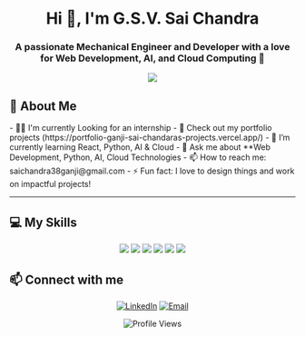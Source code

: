 <h1 align="center">Hi 👋, I'm G.S.V. Sai Chandra</h1>
<h3 align="center">A passionate Mechanical Engineer and Developer with a love for Web Development, AI, and Cloud Computing 🚀</h3>
<p align="center">
  <img src="https://readme-typing-svg.demolab.com/?lines=Mechanical+Engineer;MERN-stack Web+Developer;Python+Programmer;Always+Learning;Web+Designer;Web+Developer;Open+to+Collaborate+%F0%9F%8C%9A&center=true&width=500&height=50">
</p>



<h2>🚀 About Me</h2>
- 👨‍💻 I'm currently Looking for an internship
- 📝 Check out my portfolio projects (https://portfolio-ganji-sai-chandaras-projects.vercel.app/)  
- 🌱 I’m currently learning React, Python, AI & Cloud
- 💬 Ask me about **Web Development, Python, AI, Cloud Technologies 
- 📫 How to reach me: saichandra38ganji@gmail.com
- ⚡ Fun fact: I love to design things and work on impactful projects!

---

<h2>💻 My Skills</h2>

<p align="center">
  <img src="https://img.shields.io/badge/HTML5-%23E34F26.svg?style=for-the-badge&logo=html5&logoColor=white" />
  <img src="https://img.shields.io/badge/CSS3-%231572B6.svg?style=for-the-badge&logo=css3&logoColor=white" />
  <img src="https://img.shields.io/badge/Python-%233776AB.svg?style=for-the-badge&logo=python&logoColor=white" />
  <img src="https://img.shields.io/badge/JavaScript-%23F7DF1E.svg?style=for-the-badge&logo=javascript&logoColor=black" />
  <img src="https://img.shields.io/badge/Flask-%23000.svg?style=for-the-badge&logo=flask&logoColor=white" />
  <img src="https://img.shields.io/badge/React-%2320232a.svg?style=for-the-badge&logo=react&logoColor=%2361DAFB" />
</p>

<h2>📫 Connect with me</h2>

<p align="center">
  <a href="https://www.linkedin.com/in/linkedin.com/in/g-s-v-sai-chandra-494aa0227"><img src="https://img.shields.io/badge/LinkedIn-%230077B5.svg?style=for-the-badge&logo=linkedin&logoColor=white" alt="LinkedIn"></a>
  <a href="mailto:saichandra38ganji@gmail.com"><img src="https://img.shields.io/badge/Gmail-%23D14836.svg?style=for-the-badge&logo=gmail&logoColor=white" alt="Email"></a>
</p>

<p align="center">
  <img src="https://komarev.com/ghpvc/?username=yourusername&label=Profile%20views&color=0e75b6&style=flat" alt="Profile Views" />
</p>
